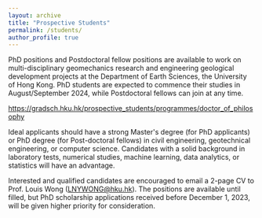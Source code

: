 ```yaml
---
layout: archive
title: "Prospective Students"
permalink: /students/
author_profile: true
---
```


PhD positions and Postdoctoral fellow positions are available to work on multi-disciplinary geomechanics research and
engineering geological development projects at the Department of Earth Sciences, the University of Hong Kong. PhD
students are expected to commence their studies in August/September 2024, while Postdoctoral fellows can join at any
time.

https://gradsch.hku.hk/prospective_students/programmes/doctor_of_philosophy

Ideal applicants should have a strong Master's degree (for PhD applicants) or PhD degree (for Post-doctoral fellows) in
civil engineering, geotechnical engineering, or computer science. Candidates with a solid background in laboratory
tests, numerical studies, machine learning, data analytics, or statistics will have an advantage.

Interested and qualified candidates are encouraged to email a 2-page CV to Prof. Louis Wong (LNYWONG@hku.hk). The
positions are available until filled, but PhD scholarship applications received before December 1, 2023, will be given
higher priority for consideration.